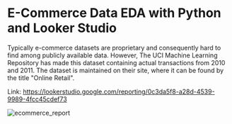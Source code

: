 # E-Commerce Data EDA with Python and Looker Studio
Typically e-commerce datasets are proprietary and consequently hard to find among publicly available data. However, The UCI Machine Learning Repository has made this dataset containing actual transactions from 2010 and 2011. The dataset is maintained on their site, where it can be found by the title "Online Retail".

Link: https://lookerstudio.google.com/reporting/0c3da5f8-a28d-4539-9989-4fcc45cdef73


![ecommerce_report](https://user-images.githubusercontent.com/124798930/233296649-0514b3da-2885-47c5-877c-004e4d24b0ed.png)
